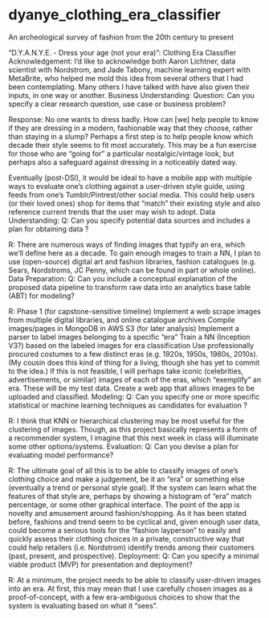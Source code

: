 # dyanye_clothing_era_classifier
An archeological survey of fashion from the 20th century to present

“D.Y.A.N.Y.E. - Dress your age (not your era)”: Clothing Era Classifier
Acknowledgement:
I’d like to acknowledge both Aaron Lichtner, data scientist with Nordstrom, and Jade Tabony, machine learning expert with MetaBrite, who helped me mold this idea from several others that I had been contemplating. Many others I have talked with have also given their inputs, in one way or another.
Business Understanding:
Question: Can you specify a clear research question, use case or business problem?

Response:
No one wants to dress badly. How can [we] help people to know if they are dressing in a modern, fashionable way that they choose, rather than staying in a slump? Perhaps a first step is to help people know which decade their style seems to fit most accurately. This may be a fun exercise for those who are “going for” a particular nostalgic/vintage look, but perhaps also a safeguard against dressing in a noticeably dated way.

Eventually (post-DSI), it would be ideal to have a mobile app with multiple ways to evaluate one’s clothing against a user-driven style guide, using feeds from one’s Tumblr/Pintrest/other social media. This could help users (or their loved ones) shop for items that “match” their existing style and also reference current trends that the user may wish to adopt.
Data Understanding:
Q: Can you specify potential data sources and includes a plan for obtaining data ?

R:
There are numerous ways of finding images that typify an era, which we’ll define here as a decade. To gain enough images to train a NN, I plan to use (open-source) digital art and fashion libraries, fashion catalogues (e.g. Sears, Nordstroms, JC Penny, which can be found in part or whole online).
Data Preparation:
Q: Can you include a conceptual explanation of the proposed data pipeline to transform raw data into an analytics base table (ABT) for modeling?

R: Phase 1 (for capstone-sensitive timeline)
Implement a web scrape images from multiple digital libraries, and online catalogue archives 
Compile images/pages in MongoDB in AWS S3 (for later analysis)
Implement a parser to label images belonging to a specific “era” 
Train a NN (Inception V3?) based on the labeled images for era classification
Use professionally procured costumes to a few distinct eras (e.g. 1920s, 1950s, 1980s, 2010s). (My cousin does this kind of thing for a living, though she has yet to commit to the idea.) If this is not feasible, I will perhaps take iconic (celebrities, advertisements, or similar) images of each of the eras, which “exemplify” an era. These will be my test data.
Create a web app that allows images to be uploaded and classified.
Modeling:
Q: Can you specify one or more specific statistical or machine learning techniques as candidates for evaluation ?

R: I think that KNN or hierarchical clustering may be most useful for the clustering of images. Though, as this project basically represents a form of a recommender system, I imagine that this next week in class will illuminate some other options/systems.
Evaluation:
Q: Can you devise a plan for evaluating model performance?

R: The ultimate goal of all this is to be able to classify images of one’s clothing choice and make a judgement, be it an “era” or something else (eventually a trend or personal style goal). If the system can learn what the features of that style are, perhaps by showing a histogram of “era” match percentage, or some other graphical interface. The point of the app is novelty and amusement around fashion/shopping. As it has been stated before, fashions and trend seem to be cyclical and, given enough user data, could become a serious tools for the “fashion layperson” to easily and quickly assess their clothing choices in a private, constructive way that could help retailers (i.e. Nordstrom) identify trends among their customers (past, present, and prospective).
Deployment:
Q: Can you specify a minimal viable product (MVP) for presentation and deployment?

R: At a minimum, the project needs to be able to classify user-driven images into an era. At first, this may mean that I use carefully chosen images as a proof-of-concept, with a few era-ambiguous choices to show that the system is evaluating based on what it “sees”.

